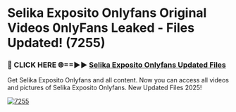 # Selika Exposito Onlyfans Original Videos 0nlyFans Leaked - Files Updated! (7255)

<h3>🔴 CLICK HERE 🌐==►► <a href="https://tinyurl.com/ehrbuxhb" rel="nofollow">Selika Exposito Onlyfans Updated Files</a></h3>

Get Selika Exposito Onlyfans and all content. Now you can access all videos and pictures of Selika Exposito Onlyfans. New Updated Files 2025!

[![7255](https://i.imgur.com/lVYEuWS.gif)](https://tinyurl.com/ehrbuxhb)
